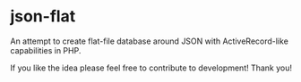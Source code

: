 # json-flat
An attempt to create flat-file database around JSON with ActiveRecord-like capabilities in PHP.

If you like the idea please feel free to contribute to development!
Thank you!
